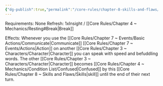 ```yaml
---
{"dg-publish":true,"permalink":"/core-rules/chapter-8-skills-and-flaws/skill-list/insight/rank-3/twisted-speech/"}
---
```


Requirements: None
Refresh: 1xInsight / [[Core Rules/Chapter 4 ~ Mechanics/Resting#Break\|Break]]

Effects:
Whenever you use the [[Core Rules/Chapter 7 ~ Events/Basic Actions/Communicate\|Communicate]] [[Core Rules/Chapter 7 ~ Events/Actions\|Action]] on another [[Core Rules/Chapter 3 ~ Characters/Character\|Character]] you can speak with speed and befuddling words. The other [[Core Rules/Chapter 3 ~ Characters/Character\|Character]] becomes [[Core Rules/Chapter 4 ~ Mechanics/Condition List/Confused\|Confused]] by this [[Core Rules/Chapter 8 ~ Skills and Flaws/Skills\|skill]] until the end of their next turn.
